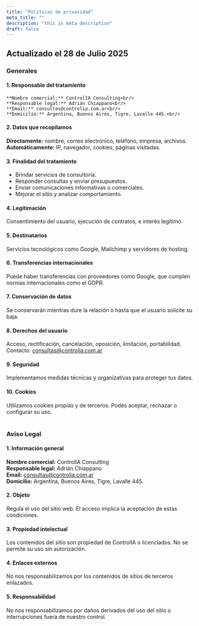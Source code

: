 ```yaml
---
title: "Políticas de privacidad"
meta_title: ""
description: "this is meta description"
draft: false
---
```


## Actualizado el 28 de Julio 2025

### Generales
#### 1. Responsable del tratamiento

    **Nombre comercial:** ControlIA Consulting<br/>
    **Responsable legal:** Adrián Chiappano<br/>
    **Email:** consultas@controlia.com.ar<br/>
    **Domicilio:** Argentina, Buenos Aires, Tigre, Lavalle 445.<br/>

#### 2. Datos que recopilamos

**Directamente:** nombre, correo electrónico, teléfono, empresa, archivos.<br/>
**Automáticamente:** IP, navegador, cookies, páginas visitadas.<br/>

#### 3. Finalidad del tratamiento

- Brindar servicios de consultoría.<br/>
- Responder consultas y enviar presupuestos.<br/>
- Enviar comunicaciones informativas o comerciales.<br/>
- Mejorar el sitio y analizar comportamiento.<br/>

#### 4. Legitimación

Consentimiento del usuario, ejecución de contratos, e interés legítimo.<br/>

#### 5. Destinatarios

Servicios tecnológicos como Google, Mailchimp y servidores de hosting.<br/>

#### 6. Transferencias internacionales

Puede haber transferencias con proveedores como Google, que cumplen normas internacionales como el GDPR.<br/>

#### 7. Conservación de datos

Se conservarán mientras dure la relación o hasta que el usuario solicite su baja.<br/>

#### 8. Derechos del usuario

Acceso, rectificación, cancelación, oposición, limitación, portabilidad. Contacto: consultas@controlia.com.ar<br/>

#### 9. Seguridad

Implementamos medidas técnicas y organizativas para proteger tus datos.<br/>

#### 10. Cookies

Utilizamos cookies propias y de terceros. Podés aceptar, rechazar o configurar su uso.<br/><br/>

### Aviso Legal

#### 1. Información general

**Nombre comercial:** ControlIA Consulting<br/>
**Responsable legal:** Adrián Chiappano<br/>
**Email:** consultas@controlia.com.ar<br/>
**Domicilio:** Argentina, Buenos Aires, Tigre, Lavalle 445. <br/>

#### 2. Objeto

Regula el uso del sitio web. El acceso implica la aceptación de estas condiciones.<br/>

#### 3. Propiedad intelectual

Los contenidos del sitio son propiedad de ControlIA o licenciados. No se permite su uso sin autorización.<br/>

#### 4. Enlaces externos

No nos responsabilizamos por los contenidos de sitios de terceros enlazados.<br/>

#### 5. Responsabilidad

No nos responsabilizamos por daños derivados del uso del sitio o interrupciones fuera de nuestro control.<br/>

